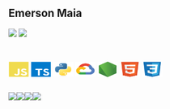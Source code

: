## Emerson Maia
 <div aling="left">
  <a href="https://github.com/mayaemerson"> </a>
    <!-- <p><img src="https://komarev.com/ghpvc/?username=mayamerson&color=yellow" alt="Contador de visualizações do perfil do GitHub de mayamerson" /></p>-->
    <img widht="530em" src="https://github-readme-stats.vercel.app/api?username=mayaemerson&show_icons=true&theme=dracula&include_all_commits=true&count_private=true"/>
    <img widht="530em" src="https://github-readme-stats.vercel.app/api/top-langs/?username=mayaemerson&layout=compact&langs_count=7&theme=dracula"/> 
  
   ##
   
</div>
<div style="display: inline_block"><br>
  <img align="center" alt="Rafa-Js" height="30" width="40" src="https://raw.githubusercontent.com/devicons/devicon/master/icons/javascript/javascript-plain.svg">
  <img align="center" alt="Rafa-Ts" height="30" width="40" src="https://raw.githubusercontent.com/devicons/devicon/master/icons/typescript/typescript-plain.svg">
  <img align="center" alt="Python" height="30" width="40" src="https://raw.githubusercontent.com/devicons/devicon/master/icons/python/python-original.svg">
  <img align="center" alt="Rafa-Js" height="30" width="40" src="https://raw.githubusercontent.com/devicons/devicon/master/icons/googlecloud/googlecloud-original.svg">
  <img align="center" alt="Rafa-React" height="30" width="40" src="https://raw.githubusercontent.com/devicons/devicon/master/icons/nodejs/nodejs-original.svg">
  <img align="center" alt="Rafa-HTML" height="30" width="40" src="https://raw.githubusercontent.com/devicons/devicon/master/icons/html5/html5-original.svg">
  <img align="center" alt="Rafa-CSS" height="30" width="40" src="https://raw.githubusercontent.com/devicons/devicon/master/icons/css3/css3-original.svg">
</div>

  ##
  
<div style="display: flex;">
  <a href="https://instagram.com/mayaemerson__" target="_blank"><img src="https://img.shields.io/badge/-Instagram-%23E4405F?style=for-the-badge&logo=instagram&logoColor=white" target="_blank"></a>
  <a href="https://www.linkedin.com/in/emerson-maia-256ba2232" target="_blank"><img src="https://img.shields.io/badge/-LinkedIn-%230077B5?style=for-the-badge&logo=linkedin&logoColor=white" target="_blank"></a>
  <a href = "mailto:maiaemerson@maiaemerson.com.br"><img src="https://img.shields.io/badge/-Gmail-%23333?style=for-the-badge&logo=gmail&logoColor=white" target="_blank"></a>
  <a href="https://medium.com/@maiaemersondev" target="_blank"><img src="https://img.shields.io/badge/-Medium-%2312100E?style=for-the-badge&logo=medium&logoColor=white" target="_blank"></a>
</div>
